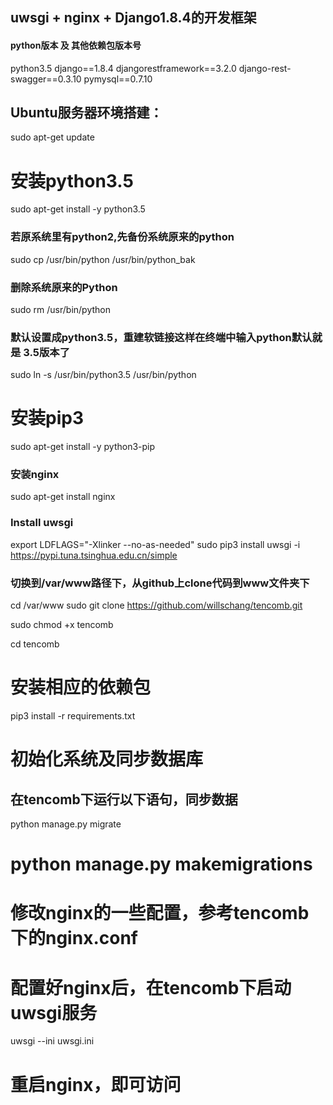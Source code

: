 ## uwsgi + nginx + Django1.8.4的开发框架

#### python版本 及 其他依赖包版本号

python3.5 
django==1.8.4
djangorestframework==3.2.0
django-rest-swagger==0.3.10
pymysql==0.7.10 

## Ubuntu服务器环境搭建：

sudo apt-get update
# 安装python3.5
sudo apt-get install -y python3.5

### 若原系统里有python2,先备份系统原来的python
sudo cp /usr/bin/python /usr/bin/python_bak
### 删除系统原来的Python
sudo rm /usr/bin/python
### 默认设置成python3.5，重建软链接这样在终端中输入python默认就是 3.5版本了
sudo ln -s /usr/bin/python3.5 /usr/bin/python

# 安装pip3
sudo apt-get install -y python3-pip 

### 安装nginx
sudo apt-get install nginx

### Install uwsgi
export LDFLAGS="-Xlinker --no-as-needed"
sudo pip3 install uwsgi -i https://pypi.tuna.tsinghua.edu.cn/simple

### 切换到/var/www路径下，从github上clone代码到www文件夹下
cd /var/www 
sudo git clone https://github.com/willschang/tencomb.git

sudo chmod +x tencomb

cd tencomb
# 安装相应的依赖包
pip3 install -r requirements.txt
# 初始化系统及同步数据库
## 在tencomb下运行以下语句，同步数据
python manage.py migrate
# python manage.py makemigrations


# 修改nginx的一些配置，参考tencomb下的nginx.conf 

# 配置好nginx后，在tencomb下启动uwsgi服务
uwsgi --ini uwsgi.ini 

# 重启nginx，即可访问




